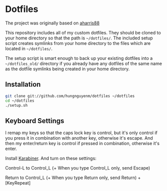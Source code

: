 # Dotfiles

The project was originally based on [aharris88](https://github.com/aharris88/dotfiles)

This repository includes all of my custom dotfiles.  They should be cloned to your home directory so that the path is `~/dotfiles/`.  The included setup script creates symlinks from your home directory to the files which are located in `~/dotfiles/`.

The setup script is smart enough to back up your existing dotfiles into a `~/dotfiles_old/` directory if you already have any dotfiles of the same name as the dotfile symlinks being created in your home directory.

## Installation
``` bash
git clone git://github.com/hungnguyenm/dotfiles ~/dotfiles
cd ~/dotfiles
./setup.sh
```

## Keyboard Settings

I remap my keys so that the caps lock key is control, but it's only control if you press it in combination with another key, otherwise it's escape. And then my enter/return key is control if pressed in combination, otherwise it's enter.

Install [Karabiner](https://github.com/tekezo/Karabiner). And turn on these settings:

Control-L to Control_L (+ When you type Control_L only, send Escape)

Return to Control_L (+ When you type Return only, send Return) + [KeyRepeat]
